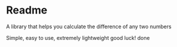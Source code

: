 # Readme

A library that helps you calculate the difference of any two numbers

Simple, easy to use, extremely lightweight
good luck!
done
